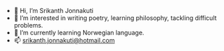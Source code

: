 - 👋 Hi, I’m Srikanth Jonnakuti
- 👀 I’m interested in writing poetry, learning philosophy, tackling difficult problems.
- 🌱 I’m currently learning Norwegian language.
- 📫 srikanth.jonnakuti@hotmail.com

<!---
sjonnakuti/sjonnakuti is a ✨ special ✨ repository because its `README.md` (this file) appears on your GitHub profile.
You can click the Preview link to take a look at your changes.
--->
